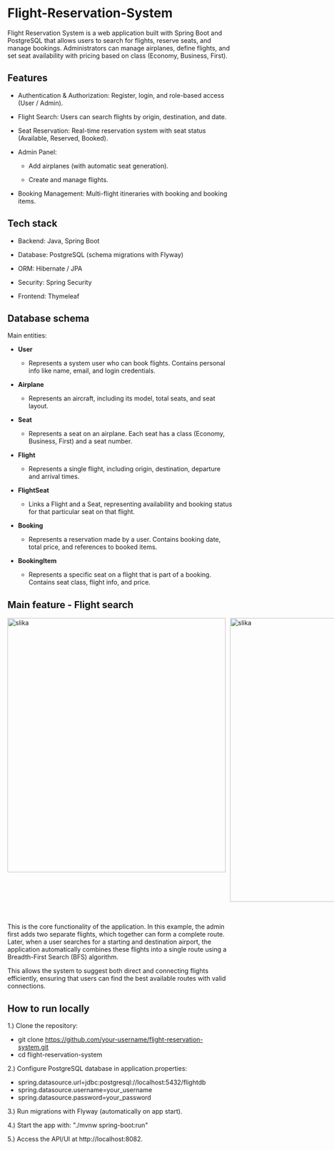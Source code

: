 # Flight-Reservation-System

Flight Reservation System is a web application built with Spring Boot and PostgreSQL that allows users to search for flights, reserve seats, and manage bookings.
Administrators can manage airplanes, define flights, and set seat availability with pricing based on class (Economy, Business, First).

  ## Features

* Authentication & Authorization: Register, login, and role-based access (User / Admin).

- Flight Search: Users can search flights by origin, destination, and date.

- Seat Reservation: Real-time reservation system with seat status (Available, Reserved, Booked).

- Admin Panel:

  - Add airplanes (with automatic seat generation).

  - Create and manage flights.

- Booking Management: Multi-flight itineraries with booking and booking items.

## Tech stack

* Backend: Java, Spring Boot

* Database: PostgreSQL (schema migrations with Flyway)

* ORM: Hibernate / JPA

* Security: Spring Security

* Frontend: Thymeleaf

## Database schema
Main entities:

- **User**  
  - Represents a system user who can book flights. Contains personal info like name, email, and login credentials.
  
- **Airplane**  
  - Represents an aircraft, including its model, total seats, and seat layout.

- **Seat**
  - Represents a seat on an airplane. Each seat has a class (Economy, Business, First) and a seat number.

- **Flight**
  - Represents a single flight, including origin, destination, departure and arrival times.

- **FlightSeat**
  - Links a Flight and a Seat, representing availability and booking status for that particular seat on that flight.

- **Booking**  
  - Represents a reservation made by a user. Contains booking date, total price, and references to booked items.

- **BookingItem**  
  - Represents a specific seat on a flight that is part of a booking. Contains seat class, flight info, and price.

 ## Main feature - Flight search
<div style="display: flex; gap: 10px;">

<img width="489" height="570" alt="slika" src="https://github.com/user-attachments/assets/f32f8886-71eb-4b5d-847a-c0ccbbe47d99" />
<img width="492" height="636" alt="slika" src="https://github.com/user-attachments/assets/6d903595-5ff3-4414-a015-0d8083c5ce4a" />
<img width="953" height="669" alt="slika" src="https://github.com/user-attachments/assets/9a2adae4-7415-4db7-b40b-d785240e8863" />


</div>

This is the core functionality of the application. In this example, the admin first adds two separate flights, which together can form a complete route. Later, when a user searches for a starting and destination airport, the application automatically combines these flights into a single route using a Breadth-First Search (BFS) algorithm.

This allows the system to suggest both direct and connecting flights efficiently, ensuring that users can find the best available routes with valid connections.

## How to run locally

1.) Clone the repository:
  - git clone https://github.com/your-username/flight-reservation-system.git
  - cd flight-reservation-system

2.) Configure PostgreSQL database in application.properties:
  - spring.datasource.url=jdbc:postgresql://localhost:5432/flightdb
  - spring.datasource.username=your_username
  - spring.datasource.password=your_password

3.) Run migrations with Flyway (automatically on app start).

4.) Start the app with: "./mvnw spring-boot:run"

5.) Access the API/UI at http://localhost:8082.



